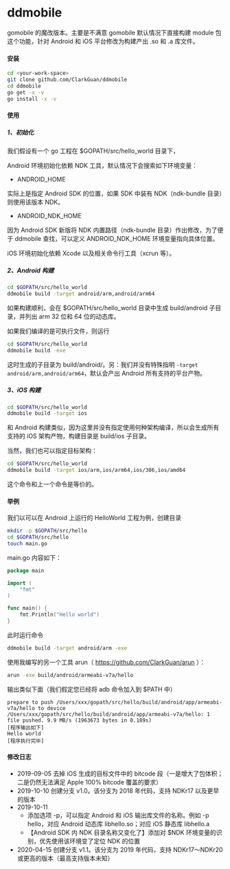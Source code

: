 # ddmobile

gomobile 的魔改版本。主要是不满意 gomobile 默认情况下直接构建 module 包这个功能，针对 Android 和 iOS 平台修改为构建产出 .so 和 .a 库文件。

#### 安装

```bash
cd <your-work-space>
git clone github.com/ClarkGuan/ddmobile
cd ddmobile
go get -x -v
go install -x -v
```

#### 使用

##### 1、初始化

我们假设有一个 go 工程在 $GOPATH/src/hello_world 目录下，

Android 环境初始化依赖 NDK 工具，默认情况下会搜索如下环境变量：

* ANDROID_HOME

实际上是指定 Android SDK 的位置，如果 SDK 中装有 NDK（ndk-bundle 目录）则使用该版本 NDK。

* ANDROID_NDK_HOME

因为 Android SDK 新版将 NDK 内置路径（ndk-bundle 目录）作出修改，为了便于 ddmobile 查找，可以定义 ANDROID_NDK_HOME 环境变量指向具体位置。

iOS 环境初始化依赖 Xcode 以及相关命令行工具（xcrun 等）。

##### 2、Android 构建

```bash
cd $GOPATH/src/hello_world
ddmobile build -target android/arm,android/arm64
```

如果构建顺利，会在 $GOPATH/src/hello_world 目录中生成 build/android 子目录，并列出 arm 32 位和 64 位的动态库。

如果我们编译的是可执行文件，则运行

```bash
cd $GOPATH/src/hello_world
ddmobile build -exe
```

这时生成的子目录为 build/android/。另：我们并没有特殊指明 `-target android/arm,android/arm64`，默认会产出 Android 所有支持的平台产物。

##### 3、iOS 构建

```bash
cd $GOPATH/src/hello_world
ddmobile build -target ios
```

和 Android 构建类似，因为这里并没有指定使用何种架构编译，所以会生成所有支持的 iOS 架构产物，构建目录是 build/ios 子目录。

当然，我们也可以指定目标架构：

```bash
cd $GOPATH/src/hello_world
ddmobile build -target ios/arm,ios/arm64,ios/386,ios/amd64
```

这个命令和上一个命令是等价的。

#### 举例

我们以可以在 Android 上运行的 HelloWorld 工程为例，创建目录

```bash
mkdir -p $GOPATH/src/hello
cd $GOPATH/src/hello
touch main.go
```

main.go 内容如下：

```go
package main

import (
	"fmt"
)

func main() {
	fmt.Println("Hello world")
}
```

此时运行命令

```bash
ddmobile build -target android/arm -exe
```

使用我编写的另一个工具 arun（ https://github.com/ClarkGuan/arun ）：

```bash
arun -exe build/android/armeabi-v7a/hello
```

输出类似下面（我们假定您已经将 adb 命令加入到 $PATH 中）

```
prepare to push /Users/xxx/gopath/src/hello/build/android/app/armeabi-v7a/hello to device
/Users/xxx/gopath/src/hello/build/android/app/armeabi-v7a/hello: 1 file pushed. 9.9 MB/s (1963673 bytes in 0.189s)
[程序输出如下]
Hello world
[程序执行完毕]
```

#### 修改日志

* 2019-09-05 去掉 iOS 生成的目标文件中的 bitcode 段（一是增大了包体积；二是仍然无法满足 Apple 100% bitcode 覆盖的要求）
* 2019-10-10 创建分支 v1.0。该分支为 2018 年代码，支持 NDKr17 以及更早的版本
* 2019-10-11 
    * 添加选项 -p，可以指定 Android 和 iOS 输出库文件的名称。例如 -p hello，对应 Android 动态库 libhello.so；对应 iOS 静态库 libhello.a
    * 【Android SDK 内 NDK 目录名称又变化了】添加对 $NDK 环境变量的识别，优先使用该环境变了定位 NDK 的位置
* 2020-04-15 创建分支 v1.1。该分支为 2019 年代码，支持 NDKr17～NDKr20 或更高的版本（最高支持版本未知）
